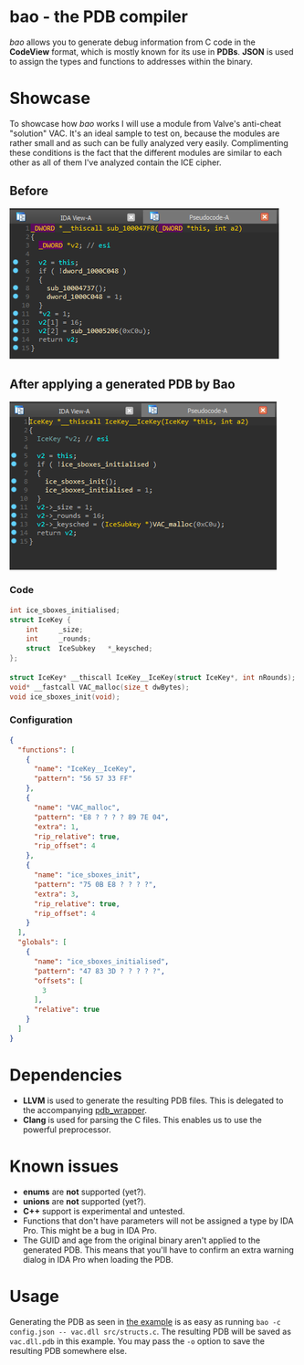 # bao - the PDB compiler

_bao_ allows you to generate debug information from C code in the **CodeView** format, which is mostly known for its use in **PDBs**.
**JSON** is used to assign the types and functions to addresses within the binary.

# Showcase

To showcase how _bao_ works I will use a module from Valve's anti-cheat "solution" VAC.
It's an ideal sample to test on, because the modules are rather small and as such can be fully analyzed very easily.
Complimenting these conditions is the fact that the different modules are similar to each other as all of them I've analyzed contain the ICE cipher. 

## Before 
![Before](docs/img/before.png)

## After applying a generated PDB by Bao
![After](docs/img/after.png)

### Code 
```c
int ice_sboxes_initialised;
struct IceKey {
    int		_size;
    int		_rounds;
    struct  IceSubkey	*_keysched;
};

struct IceKey* __thiscall IceKey__IceKey(struct IceKey*, int nRounds);
void* __fastcall VAC_malloc(size_t dwBytes);
void ice_sboxes_init(void);
```

### Configuration

```json
{
  "functions": [
    {
      "name": "IceKey__IceKey",
      "pattern": "56 57 33 FF"
    },
    {
      "name": "VAC_malloc",
      "pattern": "E8 ? ? ? ? 89 7E 04",
      "extra": 1,
      "rip_relative": true,
      "rip_offset": 4
    },
    {
      "name": "ice_sboxes_init",
      "pattern": "75 0B E8 ? ? ? ?",
      "extra": 3,
      "rip_relative": true,
      "rip_offset": 4
    }
  ],
  "globals": [
    {
      "name": "ice_sboxes_initialised",
      "pattern": "47 83 3D ? ? ? ? ?",
      "offsets": [
        3
      ],
      "relative": true
    }
  ]
}
```

# Dependencies

- **LLVM** is used to generate the resulting PDB files. This is delegated to the accompanying [pdb_wrapper](https://github.com/not-wlan/pdb_wrapper).
- **Clang** is used for parsing the C files. This enables us to use the powerful preprocessor.

# Known issues

- **enums** are **not** supported (yet?).
- **unions** are **not** supported (yet?).
- **C++** support is experimental and untested.
- Functions that don't have parameters will not be assigned a type by IDA Pro. This might be a bug in IDA Pro.
- The GUID and age from the original binary aren't applied to the generated PDB. This means that you'll have to confirm an extra warning dialog in IDA Pro when loading the PDB.

# Usage

Generating the PDB as seen in [the example](#Showcase) is as easy as running `bao -c config.json -- vac.dll src/structs.c`.
The resulting PDB will be saved as `vac.dll.pdb` in this example.
You may pass the `-o` option to save the resulting PDB somewhere else.
